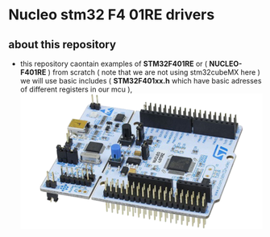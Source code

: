 # Nucleo stm32 F4 01RE drivers
## about this repository
- this repository caontain examples of **STM32F401RE** or ( **NUCLEO-F401RE** ) from scratch ( note that we are not using stm32cubeMX here )
we will use basic includes ( **STM32F401xx.h** which have basic adresses of different registers in our mcu ), 
![alt text](nucleo64.png)